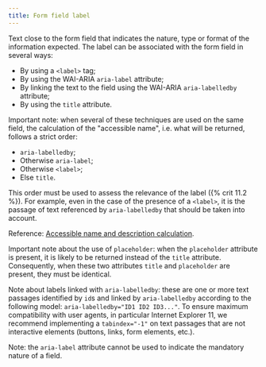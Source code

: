 ```yaml
---
title: Form field label
---
```


Text close to the form field that indicates the nature, type or format of the information expected. The label can be associated with the form field in several ways:

- By using a `<label>` tag;
- By using the WAI-ARIA `aria-label` attribute;
- By linking the text to the field using the WAI-ARIA `aria-labelledby` attribute;
- By using the `title` attribute.

Important note: when several of these techniques are used on the same field, the calculation of the "accessible name", i.e. what will be returned, follows a strict order:

- `aria-labelledby`;
- Otherwise `aria-label`;
- Otherwise `<label>`;
- Else `title`.

This order must be used to assess the relevance of the label ({% crit 11.2 %}). For example, even in the case of the presence of a `<label>`, it is the passage of text referenced by `aria-labelledby` that should be taken into account.

Reference: [Accessible name and description calculation](https://www.w3.org/TR/html-aam-1.0/#accessible-name-and-description-computation).

Important note about the use of `placeholder`: when the `placeholder` attribute is present, it is likely to be returned instead of the `title` attribute. Consequently, when these two attributes `title` and `placeholder` are present, they must be identical.

Note about labels linked with `aria-labelledby`: these are one or more text passages identified by `id`s and linked by `aria-labelledby` according to the following model: `aria-labelledby="ID1 ID2 ID3..."`. 
To ensure maximum compatibility with user agents, in particular Internet Explorer 11, we recommend implementing a `tabindex="-1"` on text passages that are not interactive elements (buttons, links, form elements, etc.).

Note: the `aria-label` attribute cannot be used to indicate the mandatory nature of a field.
